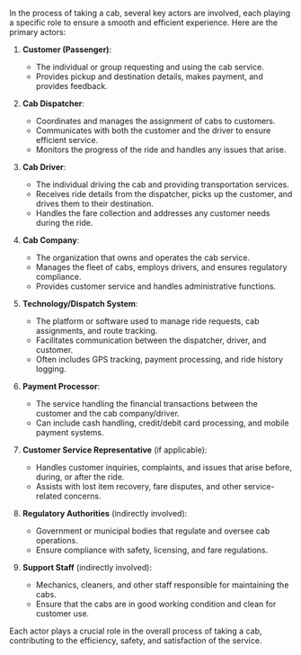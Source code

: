In the process of taking a cab, several key actors are involved, each playing a specific role to ensure a smooth and efficient experience. Here are the primary actors:

1. **Customer (Passenger)**:
   - The individual or group requesting and using the cab service.
   - Provides pickup and destination details, makes payment, and provides feedback.

2. **Cab Dispatcher**:
   - Coordinates and manages the assignment of cabs to customers.
   - Communicates with both the customer and the driver to ensure efficient service.
   - Monitors the progress of the ride and handles any issues that arise.

3. **Cab Driver**:
   - The individual driving the cab and providing transportation services.
   - Receives ride details from the dispatcher, picks up the customer, and drives them to their destination.
   - Handles the fare collection and addresses any customer needs during the ride.

4. **Cab Company**:
   - The organization that owns and operates the cab service.
   - Manages the fleet of cabs, employs drivers, and ensures regulatory compliance.
   - Provides customer service and handles administrative functions.

5. **Technology/Dispatch System**:
   - The platform or software used to manage ride requests, cab assignments, and route tracking.
   - Facilitates communication between the dispatcher, driver, and customer.
   - Often includes GPS tracking, payment processing, and ride history logging.

6. **Payment Processor**:
   - The service handling the financial transactions between the customer and the cab company/driver.
   - Can include cash handling, credit/debit card processing, and mobile payment systems.

7. **Customer Service Representative** (if applicable):
   - Handles customer inquiries, complaints, and issues that arise before, during, or after the ride.
   - Assists with lost item recovery, fare disputes, and other service-related concerns.

8. **Regulatory Authorities** (indirectly involved):
   - Government or municipal bodies that regulate and oversee cab operations.
   - Ensure compliance with safety, licensing, and fare regulations.

9. **Support Staff** (indirectly involved):
   - Mechanics, cleaners, and other staff responsible for maintaining the cabs.
   - Ensure that the cabs are in good working condition and clean for customer use.

Each actor plays a crucial role in the overall process of taking a cab, contributing to the efficiency, safety, and satisfaction of the service.

